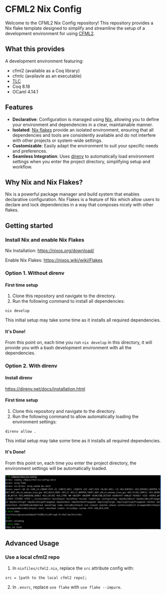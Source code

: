 # CFML2 Nix Config

Welcome to the CFML2 Nix Config repository! This repository provides a Nix flake template designed to simplify and streamline the setup of a development environment for using [CFML2](https://gitlab.inria.fr/charguer/cfml2). 

## What this provides 

A development environment featuring:
  - cfml2 (available as a Coq library)
  - cfmlc (availavle as an executable)
  - [TLC](https://www.chargueraud.org/softs/tlc/)
  - Coq 8.18
  - OCaml 4.14.1

## Features 

- **Declarative**: Configuration is managed using [Nix](https://nixos.org/), allowing you to define your environment and dependencies in a clear, maintainable manner.
- **Isolated**: [Nix flakes](https://nixos.wiki/wiki/Flakes) provide an isolated environment, ensuring that all dependencies and tools are consistently available and do not interfere with other projects or system-wide settings.
- **Customizable**: Easily adapt the environment to suit your specific needs and preferences.
- **Seamless Integration**: Uses [direnv](https://direnv.net/) to automatically load environment settings when you enter the project directory, simplifying setup and workflow.
  
## Why Nix and Nix Flakes? 

Nix is a powerful package manager and build system that enables declarative configuration. 
Nix Flakes is a feature of Nix which allow users to declare and lock dependencies in a way that composes nicely with other flakes. 
  
## Getting started 

### Install Nix and enable Nix Flakes

Nix Installation: https://nixos.org/download/

Enable Nix Flakes: https://nixos.wiki/wiki/Flakes

### Option 1. Without direnv 

#### First time setup

1. Clone this repository and navigate to the directory.
2. Run the following command to install all dependencies:
```
nix develop
```
This initial setup may take some time as it installs all required dependencies.

#### It's Done!

From this point on, each time you run `nix develop` in this directory, it will provide you with a bash development environment with all the dependencies.

### Option 2. With direnv 

#### Install direnv 

https://direnv.net/docs/installation.html

#### First time setup

1. Clone this repository and navigate to the directory.
2. Run the following command to allow automatically loading the environment settings:
```
direnv allow .
```
This initial setup may take some time as it installs all required dependencies.

#### It's Done!

From this point on, each time you enter the project directory, the environment settings will be automatically loaded.

![demo](./assets/demo.png)

## Advanced Usage 

### Use a local cfml2 repo 

1. In `nixfiles/cfml2.nix`, replace the `src` attribute config with:
```
src = [path to the local cfml2 repo];
```
2. In `.envrc`, replace `use flake` with `use flake --impure`. 


